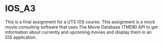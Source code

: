 # IOS_A3
This is a final assignment for a UTS IOS course. This assignment is a mock movie consulting software that uses The Movie Database (TMDB) API to get information about currently and upcoming movies and display them in an iOS application.
